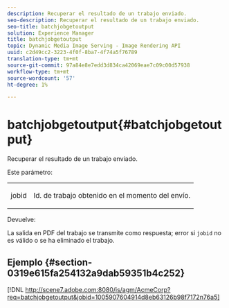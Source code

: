 ```yaml
---
description: Recuperar el resultado de un trabajo enviado.
seo-description: Recuperar el resultado de un trabajo enviado.
seo-title: batchjobgetoutput
solution: Experience Manager
title: batchjobgetoutput
topic: Dynamic Media Image Serving - Image Rendering API
uuid: c2d49cc2-3223-4f0f-8ba7-4f74a5f76789
translation-type: tm+mt
source-git-commit: 97a84e8e7edd3d834ca42069eae7c09c00d57938
workflow-type: tm+mt
source-wordcount: '57'
ht-degree: 1%

---
```



# batchjobgetoutput{#batchjobgetoutput}

Recuperar el resultado de un trabajo enviado.

Este parámetro:

<table id="simpletable_D8AA325968AD4FAEA7B214F0CBBF3F08"> 
 <tr class="strow"> 
  <td class="stentry"> <p> <span class="codeph"> jobid  </span> </p> </td> 
  <td class="stentry"> <p>Id. de trabajo obtenido en el momento del envío. </p> </td> 
 </tr> 
</table>

Devuelve:

La salida en PDF del trabajo se transmite como respuesta; error si `jobid` no es válido o se ha eliminado el trabajo.

## Ejemplo {#section-0319e615fa254132a9dab59351b4c252}

[!DNL http://scene7.adobe.com:8080/is/agm/AcmeCorp?req=batchjobgetoutput&jobid=1005907604914d8eb63126b98f7172n76a5]
